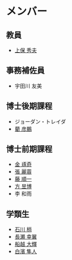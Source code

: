 # メンバー

## 教員

* [上保 秀夫](https://docs.joholab.com/hideo/v/ja/)

## 事務補佐員

* 宇田川 友美

## 博士後期課程

* ジョーダン・トレイダ
* [藺 彦鵬](https://docs.joholab.com/yanpeng/)

## 博士前期課程

* [金 琢奇](https://docs.joholab.com/zhuoqi/)
* [張 麗蓉](https://docs.joholab.com/reiyo/)
* [藤 順一](https://docs.joholab.com/junichi/)
* [方 昱博](https://docs.joholab.com/yubo/)
* 李 和雨

## 学類生

* [石川 梢](https://docs.joholab.com/kozue/)
* [長瀬 幸翼](https://docs.joholab.com/kousuke/)
* [船越 大輝](https://docs.joholab.com/taiki/)
* [白濱 隼人](https://docs.joholab.com/hayato/)

